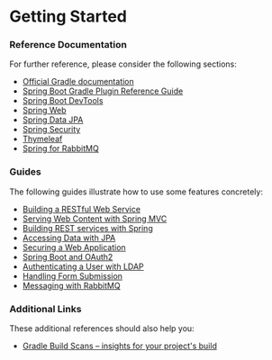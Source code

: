 # Getting Started

<!-- Leftover Gradle getting started guide... not sure you really need this in your app -->
### Reference Documentation
For further reference, please consider the following sections:

* [Official Gradle documentation](https://docs.gradle.org)
* [Spring Boot Gradle Plugin Reference Guide](https://docs.spring.io/spring-boot/docs/2.1.9.RELEASE/gradle-plugin/reference/html/)
* [Spring Boot DevTools](https://docs.spring.io/spring-boot/docs/2.1.9.RELEASE/reference/htmlsingle/#using-boot-devtools)
* [Spring Web](https://docs.spring.io/spring-boot/docs/2.1.9.RELEASE/reference/htmlsingle/#boot-features-developing-web-applications)
* [Spring Data JPA](https://docs.spring.io/spring-boot/docs/2.1.9.RELEASE/reference/htmlsingle/#boot-features-jpa-and-spring-data)
* [Spring Security](https://docs.spring.io/spring-boot/docs/2.1.9.RELEASE/reference/htmlsingle/#boot-features-security)
* [Thymeleaf](https://docs.spring.io/spring-boot/docs/2.1.9.RELEASE/reference/htmlsingle/#boot-features-spring-mvc-template-engines)
* [Spring for RabbitMQ](https://docs.spring.io/spring-boot/docs/2.1.9.RELEASE/reference/htmlsingle/#boot-features-amqp)

### Guides
The following guides illustrate how to use some features concretely:

* [Building a RESTful Web Service](https://spring.io/guides/gs/rest-service/)
* [Serving Web Content with Spring MVC](https://spring.io/guides/gs/serving-web-content/)
* [Building REST services with Spring](https://spring.io/guides/tutorials/bookmarks/)
* [Accessing Data with JPA](https://spring.io/guides/gs/accessing-data-jpa/)
* [Securing a Web Application](https://spring.io/guides/gs/securing-web/)
* [Spring Boot and OAuth2](https://spring.io/guides/tutorials/spring-boot-oauth2/)
* [Authenticating a User with LDAP](https://spring.io/guides/gs/authenticating-ldap/)
* [Handling Form Submission](https://spring.io/guides/gs/handling-form-submission/)
* [Messaging with RabbitMQ](https://spring.io/guides/gs/messaging-rabbitmq/)

### Additional Links
These additional references should also help you:

* [Gradle Build Scans – insights for your project's build](https://scans.gradle.com#gradle)

